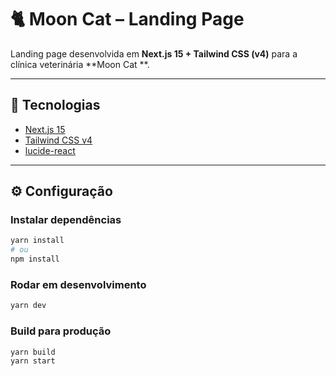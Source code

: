 # 🐈 Moon Cat – Landing Page

Landing page desenvolvida em **Next.js 15 + Tailwind CSS (v4)** para a clínica veterinária **Moon Cat **.

---

## 🚀 Tecnologias

- [Next.js 15](https://nextjs.org/)
- [Tailwind CSS v4](https://tailwindcss.com/)
- [lucide-react](https://lucide.dev/)

---

## ⚙️ Configuração

### Instalar dependências
```bash
yarn install
# ou
npm install
```

### Rodar em desenvolvimento
```bash
yarn dev
```

### Build para produção
```bash
yarn build
yarn start
```
